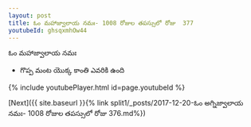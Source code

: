 ```yaml
---
layout: post
title: ఓం మహాజ్వాలాయ నమః- 1008 రోజుల తపస్సులో రోజు  377
youtubeId: ghsqxmhOw44
---
```

 
 
 ఓం మహాజ్వాలాయ నమః  
 
 -  గొప్ప మంట యొక్క కాంతి ఎవరికి ఉంది 
 
  
 
  
 
 
 
 
 
 


{% include youtubePlayer.html id=page.youtubeId %}
 
[Next]({{ site.baseurl }}{% link  split1/_posts/2017-12-20-ఓం అగ్నిజ్వాలాయ నమః- 1008 రోజుల తపస్సులో రోజు  376.md%})
 
